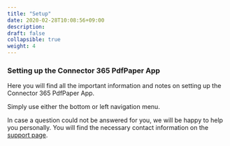 ```yaml
---
title: "Setup"
date: 2020-02-28T10:08:56+09:00
description: 
draft: false
collapsible: true
weight: 4
---
```

### Setting up the Connector 365 PdfPaper App

Here you will find all the important information and notes on setting up the Connector 365 PdfPaper App.

Simply use either the bottom or left navigation menu.

In case a question could not be answered for you, we will be happy to help you personally. You will find the necessary contact information on the [support page](en-us/apps/help-and-support/).